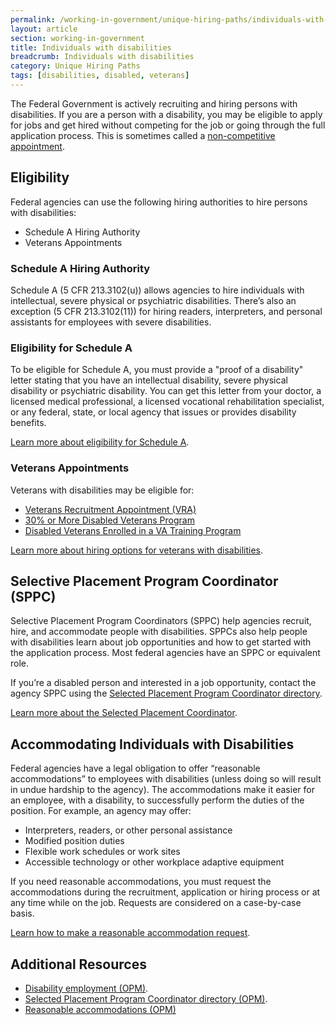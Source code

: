 ```yaml
---
permalink: /working-in-government/unique-hiring-paths/individuals-with-disabilities/
layout: article
section: working-in-government
title: Individuals with disabilities
breadcrumb: Individuals with disabilities
category: Unique Hiring Paths
tags: [disabilities, disabled, veterans]
---
```


The Federal Government is actively recruiting and hiring persons with disabilities. If you are a person with a disability, you may be eligible to apply for jobs and get hired without competing for the job or going through the full application process. This is sometimes called a [non-competitive appointment](http://usajobs.github.io/help-center//working-in-government/appointments/).

## Eligibility
Federal agencies can use the following hiring authorities to hire persons with disabilities:

* Schedule A Hiring Authority
* Veterans Appointments


### Schedule A Hiring Authority

Schedule A (5 CFR 213.3102(u)) allows agencies to hire individuals with intellectual, severe physical or psychiatric disabilities. There’s also an exception (5 CFR 213.3102(11)) for hiring readers, interpreters, and personal assistants for employees with severe disabilities. 

### Eligibility for Schedule A
To be eligible for Schedule A, you must provide a "proof of a disability" letter stating that you have an intellectual disability, severe physical disability or psychiatric disability. You can get this letter from your doctor, a licensed medical professional, a licensed vocational rehabilitation specialist, or any federal, state, or local agency that issues or provides disability benefits.

[Learn more about eligibility for Schedule A](https://www.opm.gov/policy-data-oversight/disability-employment/getting-a-job/#url=Schedule-A-Hiring-Authority).

### Veterans Appointments
Veterans with disabilities may be eligible for: 
* [Veterans Recruitment Appointment (VRA)](../veterans/vra/)
* [30% or More Disabled Veterans Program](../veterans/disabled/)
* [Disabled Veterans Enrolled in a VA Training Program](../veterans/disabled/)

[Learn more about hiring options for veterans with disabilities](https://www.fedshirevets.gov/job/shav/index.aspx).

## Selective Placement Program Coordinator (SPPC)

Selective Placement Program Coordinators (SPPC) help agencies recruit, hire, and accommodate people with disabilities. SPPCs also help people with disabilities learn about job opportunities and how to get started with the application process. Most federal agencies have an SPPC or equivalent role. 

If you’re a disabled person and interested in a job opportunity, contact the agency SPPC using the [Selected Placement Program Coordinator directory](https://www.opm.gov/policy-data-oversight/disability-employment/selective-placement-program-coordinator-directory/).

[Learn more about the Selected Placement Coordinator](https://www.opm.gov/policy-data-oversight/disability-employment/selective-placement-program-coordinator/).

## Accommodating Individuals with Disabilities

Federal agencies have a legal obligation to offer “reasonable accommodations” to employees with disabilities (unless doing so will result in undue hardship to the agency). The accommodations make it easier for an employee, with a disability, to successfully perform the duties of the position. For example, an agency may offer:
* Interpreters, readers, or other personal assistance
* Modified position duties
* Flexible work schedules or work sites
* Accessible technology or other workplace adaptive equipment

If you need reasonable accommodations, you must request the accommodations during the recruitment, application or hiring process or at any time while on the job. Requests are considered on a case-by-case basis.

[Learn how to make a reasonable accommodation request](https://www.opm.gov/policy-data-oversight/disability-employment/reasonable-accommodations/).

## Additional Resources

* [Disability employment (OPM)](https://www.opm.gov/policy-data-oversight/disability-employment/).
* [Selected Placement Program Coordinator directory (OPM)](http://www.opm.gov/policy-data-oversight/disability-employment/selective-placement-program-coordinator-directory/).
* [Reasonable accommodations (OPM)](https://www.opm.gov/policy-data-oversight/disability-employment/reasonable-accommodations/)
